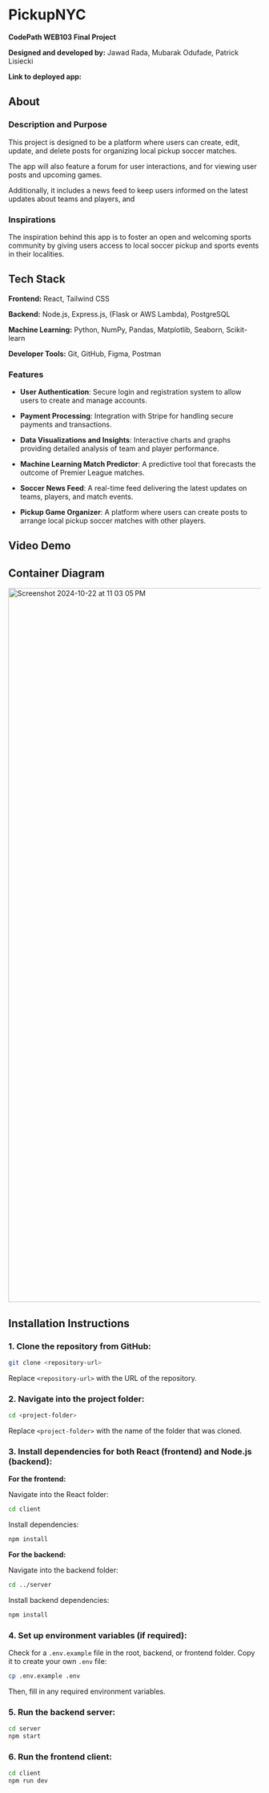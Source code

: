 # PickupNYC

**CodePath WEB103 Final Project**

**Designed and developed by:** Jawad Rada, Mubarak Odufade, Patrick Lisiecki

**Link to deployed app:**

## About

### Description and Purpose

This project is designed to be a platform where users can create, edit, update, and delete posts for organizing local pickup soccer matches.

The app will also feature a forum for user interactions, and for viewing user posts and upcoming games.

Additionally, it includes a news feed to keep users informed on the latest updates about teams and players, and 

### Inspirations

The inspiration behind this app is to foster an open and welcoming sports community by giving users access to local soccer pickup and sports events in their localities.

## Tech Stack

**Frontend:** React, Tailwind CSS

**Backend:** Node.js, Express.js, (Flask or AWS Lambda), PostgreSQL

**Machine Learning:** Python, NumPy, Pandas, Matplotlib, Seaborn, Scikit-learn

**Developer Tools:** Git, GitHub, Figma, Postman

### Features

- **User Authentication**: Secure login and registration system to allow users to create and manage accounts.

- **Payment Processing**: Integration with Stripe for handling secure payments and transactions.

- **Data Visualizations and Insights**: Interactive charts and graphs providing detailed analysis of team and player performance.

- **Machine Learning Match Predictor**: A predictive tool that forecasts the outcome of Premier League matches.

- **Soccer News Feed**: A real-time feed delivering the latest updates on teams, players, and match events.

- **Pickup Game Organizer**: A platform where users can create posts to arrange local pickup soccer matches with other players.

## Video Demo

## Container Diagram
<img width="1425" alt="Screenshot 2024-10-22 at 11 03 05 PM" src="https://github.com/user-attachments/assets/13bd92e9-60a2-429c-931e-de9f2ad761f9">


## Installation Instructions

### 1. **Clone the repository from GitHub:**

```bash
git clone <repository-url>
```
Replace `<repository-url>` with the URL of the repository.

### 2. **Navigate into the project folder:**

```bash
cd <project-folder>
```
Replace `<project-folder>` with the name of the folder that was cloned.

### 3. **Install dependencies for both React (frontend) and Node.js (backend):**

**For the frontend:**

Navigate into the React folder:
```bash
cd client
```

Install dependencies:

```bash
npm install
```

**For the backend:**

Navigate into the backend folder:

```bash
cd ../server
```

Install backend dependencies:

```bash
npm install
```

### 4. **Set up environment variables (if required):**

Check for a `.env.example` file in the root, backend, or frontend folder. Copy it to create your own `.env` file:

```bash
cp .env.example .env
```
Then, fill in any required environment variables.


### 5. **Run the backend server:**

```bash
cd server
npm start
```

### 6. **Run the frontend client:**

```bash
cd client
npm run dev
```
